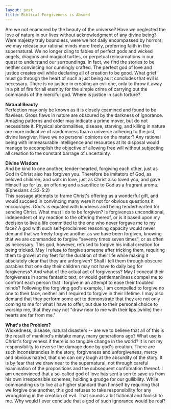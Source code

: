 ```yaml
---
layout: post
title: Biblical Forgiveness is Absurd
---
```


Are we not enamored by the beauty of the universe? Have we neglected the love of nature in our lives without acknowledgment of any divine being? Were majesty truly boundless, were we not daily encompassed by horrors, we may release our rational minds more freely, preferring faith in the supernatural. We no longer cling to fables of perfect gods and wicked angels, dragons and magical turtles, or perpetual reincarnations in our quest to understand our surroundings. In fact, we find the stories to be neither convincing nor cunningly crafted. The perfect god of love and justice creates evil while declaring all of creation to be good. What grief must go through the heart of such a just being as it concludes that evil is necessary. There is no justice in creating an evil one, only to throw it away in a pit of fire for all eternity for the simple crime of carrying out the commands of the merciful god. Where is justice in such torture?  

**Natural Beauty**  
Perfection may only be known as it is closely examined and found to be flawless. Gross flaws in nature are obscured by the darkness of ignorance. Amazing patterns and order may indicate a prime mover, but do not necessitate it. Physical abnormalities, disease, starving, and killing in nature are more indicative of randomness than a universe adhering to the just, divine lawgiver. Have we no personal opinions on the matter? Any rational being with immeasurable intelligence and resources at its disposal would manage to accomplish the objective of allowing free will without subjecting all creation to the constant barrage of uncertainty.  

**Divine Wisdom**  
And be kind to one another, tender-hearted, forgiving each other, just as God in Christ also has forgiven you. Therefore be imitators of God, as beloved children; and walk in love, just as Christ also loved you, and gave Himself up for us, an offering and a sacrifice to God as a fragrant aroma. (Ephesians 4:32-5:2)  
This passage attempts to frame Christ's offering as a wonderful gift, and would succeed in convincing many were it not for obvious questions it encourages. God's is equated with kindness and being tenderhearted for sending Christ. What must I do to be forgiven? Is forgiveness unconditional, independent of my reaction to the offering thereof, or is it based upon my decision to live a life committed to the one who never forgave me to my face? A god with such self-proclaimed reasoning capacity would never demand that we freely forgive another as we have been forgiven, knowing that we are commanded to forgive "seventy times seven times", or as often as necessary. This god, however, refused to forgive his initial creation for being tricked. May I refuse to forgive someone after tricking them, requiring them to grovel at my feet for the duration of their life while making it absolutely clear that they are unforgiven? Shall I tell them through obscure parables that one day their children may not have to daily beg for forgiveness? And what of the actual act of forgiveness? May I conceal their forgiveness in some fantastic text, or would gentlemanliness compel me to confront each person that I forgive in an attempt to ease their troubled minds? Following the forgiving god's example, I am compelled to forgive no one to their face, neither am I required to forgive in their lifetime. I may also demand that they perform some act to demonstrate that they are not only coming to me for what I have to offer, but due to their personal choice to worship me, that they may not "draw near to me with their lips [while] their hearts are far from me."  

**What's the Problem?**  
Wickedness, disease, natural disasters -- are we to believe that all of this is the result of mankind's mistake many, many generations ago? What use is Christ's forgiveness if there is no tangible change in the world? It is not my responsibility to reverse the damage done by god's creation. There are such inconsistencies in the story, forgiveness and unforgiveness, mercy and obvious hatred, that one can only laugh at the absurdity of the story. It is by fear that we draw near to the supernatural, not through careful examination of the propositions and the subsequent confirmation thereof. I am unconvinced that a so-called god of love has sent a son to save us from his own irresponsible schemes, holding a grudge for our gullibility. While commanding us to live at a higher standard than himself by requiring that we forgive one another, this god refuses to take responsibility for any wrongdoing in the creation of evil. That sounds a bit fictional and foolish to me. Why would I ever conclude that a god of such ignorance would be real?
